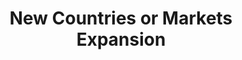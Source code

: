 ---
title: New Countries or Markets Expansion
description: The following methods are included in Customs Catalog API
icon: 'lucide:expand'
---
